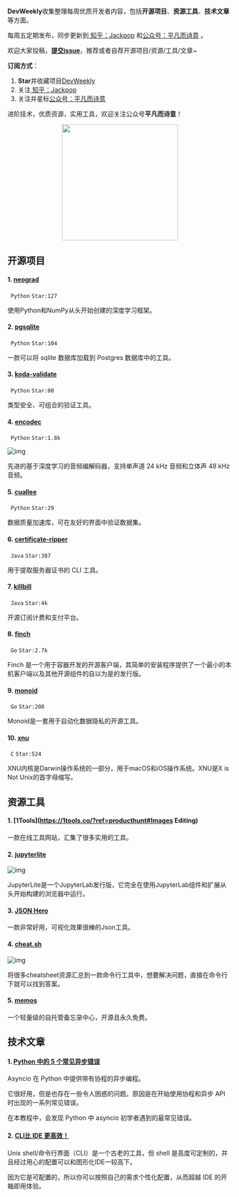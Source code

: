 **DevWeekly**收集整理每周优质开发者内容，包括**开源项目**、**资源工具**、**技术文章**等方面。

每周五定期发布，同步更新到<a href="https://www.zhihu.com/people/sharetechlee/activities">
知乎：Jackpop</a> 和<a href="https://mp.weixin.qq.com/s/hTZAGgkiMS0XPZ9OHQxFJg" rel="nofollow">公众号：平凡而诗意</a> 。

欢迎大家投稿，**[提交issue](https://github.com/Jackpopc/DevWeekly/issues)**，推荐或者自荐开源项目/资源/工具/文章~

**订阅方式**：

1. **Star**并收藏项目[DevWeekly](https://github.com/Jackpopc/DevWeekly)
2. 关注<a href="https://www.zhihu.com/people/sharetechlee/activities">
   知乎：Jackpop</a>
3. 关注并星标<a href="https://mp.weixin.qq.com/s/hTZAGgkiMS0XPZ9OHQxFJg" rel="nofollow">公众号：平凡而诗意</a>  

进阶技术，优质资源，实用工具，欢迎关注公众号**平凡而诗意**！

<p align="center">
    <img src="https://s1.ax1x.com/2022/07/10/jsCAdH.jpg" width="260" height="260"></img>
</p>

## 开源项目

#### 1. [neograd](https://github.com/pranftw/neograd)

` Python` `Star:127`

使用Python和NumPy从头开始创建的深度学习框架。

#### 2. [pgsqlite](https://github.com/bitdotioinc/pgsqlite)

` Python` `Star:104`

一款可以将 sqlite 数据库加载到 Postgres 数据库中的工具。

#### 3. [koda-validate](https://github.com/keithasaurus/koda-validate)

` Python` `Star:80`

类型安全、可组合的验证工具。

#### 4. [encodec](https://github.com/facebookresearch/encodec)

` Python` `Star:1.8k`

![img](https://pic1.zhimg.com/80/v2-71531e203e38357c42ff4ab0ddca8784_720w.png?source=d16d100b)

先进的基于深度学习的音频编解码器，支持单声道 24 kHz 音频和立体声 48 kHz 音频。

#### 5. [cuallee](https://github.com/canimus/cuallee)

` Python` `Star:29`

数据质量加速库，可在友好的界面中验证数据集。

#### 6. [certificate-ripper](https://github.com/Hakky54/certificate-ripper)

` Java` `Star:387`

用于提取服务器证书的 CLI 工具。

#### 7. [killbill](https://github.com/killbill/killbill)

` Java` `Star:4k`

开源订阅计费和支付平台。

#### 8. [finch](https://github.com/runfinch/finch)

` Go` `Star:2.7k`

Finch 是一个用于容器开发的开源客户端，其简单的安装程序提供了一个最小的本机客户端以及其他开源组件的自以为是的发行版。

#### 9. [monoid](https://github.com/monoid-privacy/monoid)

` Go` `Star:208`

Monoid是一套用于自动化数据隐私的开源工具。

#### 10. [xnu](https://github.com/apple-oss-distributions/xnu)

` C` `Star:524`

XNU内核是Darwin操作系统的一部分，用于macOS和iOS操作系统。XNU是X is Not Unix的首字母缩写。

## 资源工具

#### 1. [1Tools](https://1tools.co/?ref=producthunt#Images Editing)

一款在线工具网站，汇集了很多实用的工具。

#### 2. [jupyterlite](https://github.com/jupyterlite/jupyterlite)

![img](https://pic1.zhimg.com/80/v2-49436377183e460e430006b87ce28331_720w.png?source=d16d100b)

JupyterLite是一个JupyterLab发行版，它完全在使用JupyterLab组件和扩展从头开始构建的浏览器中运行。

#### 3. [JSON Hero](https://jsonhero.io/)

一款非常好用，可视化效果很棒的Json工具。

#### 4. [cheat.sh](https://github.com/chubin/cheat.sh)

![img](https://picx.zhimg.com/80/v2-28d1349fed844a26c154bf86b903ae1e_720w.png?source=d16d100b)

将很多cheatsheet资源汇总到一款命令行工具中，想要解决问题，直接在命令行下就可以找到答案。

#### 5. [memos](https://github.com/usememos/memos)

一个轻量级的自托管备忘录中心，开源且永久免费。

## 技术文章

#### 1. [Python 中的 5 个常见异步错误](https://superfastpython.com/asyncio-common-errors/)

Asyncio 在 Python 中提供带有协程的异步编程。

它很好用，但是也存在一些令人困惑的问题。原因是在开始使用协程和异步 API 时出现的一系列常见错误。

在本教程中，会发现 Python 中 asyncio 初学者遇到的最常见错误。

#### 2. [CLI比 IDE 更高效！](https://gerlacdt.github.io/posts/effective-cli/)

Unix shell/命令行界面（CLI）是一个古老的工具，但 shell 是高度可定制的，并且经过用心的配置可以和图形化IDE一较高下。

因为它是可配置的，所以你可以按照自己的需求个性化配置，从而超越 IDE 的开箱即用体验。

 

